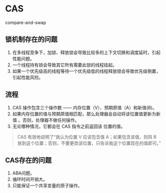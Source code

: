 # CAS

compare-and-swap
## 锁机制存在的问题
1. 在多线程竞争下，加锁、释放锁会导致比较多的上下文切换和调度延时，引起性能问题。
2. 一个线程持有锁会导致其它所有需要此锁的线程挂起。
3. 如果一个优先级高的线程等待一个优先级低的线程释放锁会导致优先级倒置，引起性能风险。

## 流程
1. CAS 操作包含三个操作数 —— 内存位置（V）、预期原值（A）和新值(B)。 
2. 如果内存位置的值与预期原值相匹配，那么处理器会自动将该位置值更新为新值 。否则，处理器不做任何操作。
3. 无论哪种情况，它都会在 CAS 指令之前返回该 位置的值。
> CAS 有效地说明了“我认为位置 V 应该包含值 A；如果包含该值，则将 B 放到这个位置；否则，不要更改该位置，只告诉我这个位置现在的值即可。”

## CAS存在的问题
1. ABA问题。
2. 循环时间开销大。
3. 只能保证一个共享变量的原子操作。